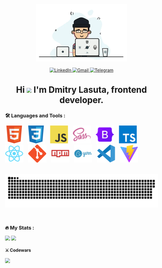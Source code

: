 <div align="center">
  <img src='./assets/developer.webp' width='300' />
  <br>
  <br>  
  <div>
    <a href='https://www.linkedin.com/in/dmitriy-lasuta-925619204/'>
      <img alt="LinkedIn" src="https://img.shields.io/badge/LinkedIn-blue?style=for-the-badge&logo=linkedin">
    </a>
    <a href='mailto:lasutadima01@gmail.com'>
      <img alt="Gmail" src="https://img.shields.io/badge/Gmail-fff?style=for-the-badge&logo=gmail">
    </a>
    <a href='https://t.me/Srexyyyyy'>
      <img alt="Telegram" src="https://img.shields.io/badge/%20Telegram-2AABEE?style=for-the-badge&logo=telegram&logoColor=%23fff">
    </a>
  </div>
  <h1>
    Hi <img src="https://media.giphy.com/media/hvRJCLFzcasrR4ia7z/giphy.gif" width="30px"/> I'm Dmitry Lasuta, frontend developer.
  </h1>
  
</div>

### 🛠️ Languages and Tools :

<div>
  <img alt='html' src='./assets/tools/html5-original.svg' width='60'>&nbsp;&nbsp;
  <img alt='css' src='./assets/tools/css3.svg' width='60'> &nbsp;&nbsp;
  <img alt='javascript' src='./assets/tools/javascript.svg' width='60'> &nbsp;&nbsp;
  <img alt='scss' src='./assets/tools/sass.svg' width='60'> &nbsp;&nbsp;
  <img alt='bootstrap' src='./assets/tools/bootstrap.svg' width='60'> &nbsp;&nbsp;
  <img alt='typescript' src='./assets/tools/typescript.svg' width='60'> &nbsp;&nbsp;
  <img alt='react' src='./assets/tools/react.svg' width='60'> &nbsp;&nbsp;
  <img alt='git' src='./assets/tools/git.svg' width='60'> &nbsp;&nbsp;
  <img alt='npm' src='./assets/tools/npm.svg' width='60'> &nbsp;&nbsp;
  <img alt='yarn' src='./assets/tools/yarn.svg' width='60'> &nbsp;&nbsp;
  <img alt='vs code' src='./assets/tools/vscode.svg' width='60'> &nbsp;&nbsp;
  <img alt='vite' src='./assets/tools/vite.svg' width='60'> &nbsp;&nbsp;
</div>

<br>
<br>

<div align="center">
  <img align='center' alt='' src='./assets/github-snake.svg'>
</div>

<br>
<br>

### :fire: My Stats :
![](http://github-profile-summary-cards.vercel.app/api/cards/stats?username=DmitryLasuta&theme=github_dark) ![](http://github-profile-summary-cards.vercel.app/api/cards/repos-per-language?username=DmitryLasuta&theme=github_dark)

#### ⚔️ Codewars 
<img src="https://www.codewars.com/users/LasutaDmitriy/badges/large">
